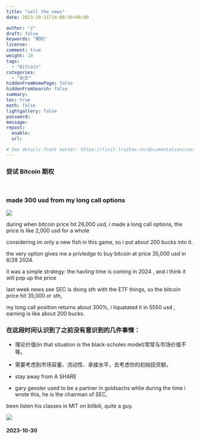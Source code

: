 ```yaml
---
title: "sell the news"
date: 2023-10-31T14:08:56+08:00

author: "z"
draft: false
keywords: "期权"
license: 
comment: true
weight: 10
tags:
  - "Bitcoin"
categories:
  - "杂文"
hiddenFromHomePage: false
hiddenFromSearch: false
summary:
toc: true
math: false
lightgallery: false
password:
message:
repost: 
  enable: 
  url:

# See details front matter: https://fixit.lruihao.cn/documentation/content-management/introduction/#front-matter
---
```



  
### 尝试 Bitcoin 期权


<!--more-->  



<br>

### made 300 usd from my long call options  
![](/img/options.png#pic_center)

  
  
during when bitcoin price hit 26,000 usd, i made a long call options, the price is like 2,000 usd for a whole  
  
considering im only a new fish in this game, so i put about 200 bucks into it.  
  
the very option gives me a privledge to buy bitcoin at price 35,000 usd in 6/28 2024.  
  
it was a simple strategy: the havling time is coming in 2024 , and i think it will pop up the price

last week news see SEC is doing sth with the ETF things, so the bitcoin price hit 35,000 or sth,  
  
my long call position returns about 300%, i liquatated it in 5550 usd , earning is like about 200 bucks.  
  
### 在这段时间认识到了之前没有意识到的几件事情：
  
- 理论价值(in that situation is the black-scholes model)常常与市场价值不等。
  
- 需要考虑到市场容量、流动性、承接水平，去考虑你的初始投资额。

- stay away from  A SHARE

- gary gensler used to be a partner in goldsachs whlie during the time i wrote this, he is the chairman of SEC,  
  
been listen his classes in MIT on bilibili, quite a guy.
  
![](/img/cat.png)  
  
    

#### 2023-10-30
  



